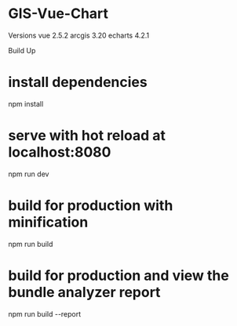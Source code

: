# GIS-Vue-Chart
Versions
vue 2.5.2
arcgis 3.20
echarts 4.2.1

Build Up
# install dependencies
npm install

# serve with hot reload at localhost:8080
npm run dev

# build for production with minification
npm run build

# build for production and view the bundle analyzer report
npm run build --report

